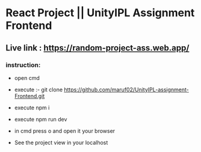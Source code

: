 # React Project || UnityIPL Assignment Frontend

## Live link : https://random-project-ass.web.app/

### instruction:

- open cmd
- execute :- git clone https://github.com/maruf02/UnityIPL-assignment-Frontend.git

- execute npm i
- execute npm run dev
- in cmd press o and open it your browser
- See the project view in your localhost

